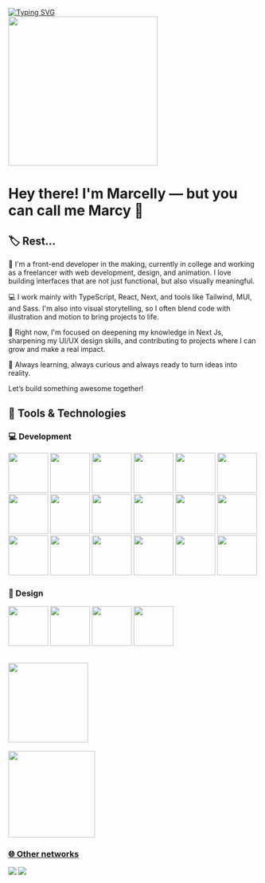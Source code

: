 
<a href="https://git.io/typing-svg"><img src="https://readme-typing-svg.herokuapp.com?font=Fira+Code&size=25&pause=1000&color=F7F7F7&random=false&width=510&lines=%F0%9F%91%8B%F0%9F%8F%BC+Hi!+Welcome+to+my+profile+%F0%9F%98%BC%F0%9F%92%BB" alt="Typing SVG" /></a></br>
<img src="dumb-cat.gif"  width="300" heigth="300"/>

# Hey there! I'm Marcelly — but you can call me Marcy 💫

## 🏷 Rest...
🎨 I'm a front-end developer in the making, currently in college and working as a freelancer with web development, design, and animation. I love building interfaces that are not just functional, but also visually meaningful.

💻 I work mainly with TypeScript, React, Next, and tools like Tailwind, MUI, and Sass. I'm also into visual storytelling, so I often blend code with illustration and motion to bring projects to life.

🚀 Right now, I'm focused on deepening my knowledge in Next Js, sharpening my UI/UX design skills, and contributing to projects where I can grow and make a real impact.

🌱 Always learning, always curious and always ready to turn ideas into reality.

Let’s build something awesome together!
## 🔬 Tools & Technologies
### 💻 Development

<img loading="lazy" src="https://cdn.jsdelivr.net/gh/devicons/devicon@latest/icons/typescript/typescript-original.svg" width="80" height="80"/> <img loading="lazy" src="https://cdn.jsdelivr.net/gh/devicons/devicon@latest/icons/javascript/javascript-original.svg" width="80" height="80"/> <img loading="lazy" src="https://cdn.jsdelivr.net/gh/devicons/devicon@latest/icons/html5/html5-original.svg" width="80" height="80"/> <img src="https://cdn.jsdelivr.net/gh/devicons/devicon@latest/icons/csharp/csharp-original.svg" width="80" height="80"/> <img src="https://cdn.jsdelivr.net/gh/devicons/devicon@latest/icons/laravel/laravel-original.svg" width="80" height="80"/> <img loading="lazy" src="https://cdn.jsdelivr.net/gh/devicons/devicon@latest/icons/css3/css3-original.svg" width="80" height="80"/> <img loading="lazy" src="https://cdn.jsdelivr.net/gh/devicons/devicon@latest/icons/react/react-original-wordmark.svg" width="80" height="80"/> <img loading="lazy" src="https://cdn.jsdelivr.net/gh/devicons/devicon@latest/icons/nextjs/nextjs-original.svg" width="80" height="80" /> <img loading="lazy" src="https://cdn.jsdelivr.net/gh/devicons/devicon@latest/icons/angular/angular-original.svg" width="80" height="80"/> <img loading="lazy" src="https://cdn.jsdelivr.net/gh/devicons/devicon@latest/icons/tailwindcss/tailwindcss-original.svg" width="80" height="80"/> <img src="https://cdn.jsdelivr.net/gh/devicons/devicon@latest/icons/sass/sass-original.svg" width="80" height="80"/> <img loading="lazy" src="https://cdn.jsdelivr.net/gh/devicons/devicon@latest/icons/nodejs/nodejs-original-wordmark.svg" width="80" height="80"/> <img loading="lazy" src="https://cdn.jsdelivr.net/gh/devicons/devicon@latest/icons/sequelize/sequelize-original.svg" width="80" height="80"/> <img loading="lazy" src="https://cdn.jsdelivr.net/gh/devicons/devicon@latest/icons/mongodb/mongodb-original-wordmark.svg" width="80" height="80"/> <img loading="lazy" src="https://cdn.jsdelivr.net/gh/devicons/devicon@latest/icons/postgresql/postgresql-original-wordmark.svg" width="80" height="80"/> <img loading="lazy" src="https://cdn.jsdelivr.net/gh/devicons/devicon@latest/icons/yarn/yarn-original.svg" width="80" height="80"/> <img loading="lazy" src="https://cdn.jsdelivr.net/gh/devicons/devicon@latest/icons/git/git-original.svg" width="80" height="80"/> <img src="https://cdn.jsdelivr.net/gh/devicons/devicon@latest/icons/unity/unity-original.svg" width="80" height="80"/>

### 🎨 Design

<img src="https://cdn.jsdelivr.net/gh/devicons/devicon@latest/icons/figma/figma-original.svg" width="80" height="80"/> <img src="https://cdn.jsdelivr.net/gh/devicons/devicon@latest/icons/illustrator/illustrator-plain.svg" width="80" height="80"/> <img src="https://cdn.jsdelivr.net/gh/devicons/devicon@latest/icons/photoshop/photoshop-original.svg" width="80" height="80"/> <img src="https://cdn.jsdelivr.net/gh/devicons/devicon@latest/icons/canva/canva-original.svg" width="80" height="80"/>
          
<br>
<div>
<a href="https://github.com/marcyroz">
<img loading="lazy" height="160em" src="https://github-readme-stats.vercel.app/api/top-langs/?username=marcyroz&layout=compact&langs_count=7&theme=dracula"/>
            <br>
            <br>
<img loading="lazy" height="174em" src="https://github-readme-stats.vercel.app/api?username=marcyroz&show_icons=true&theme=dracula&include_all_commits=true&count_private=true"/>
</div>

### 🌐 Other networks
[<img src="https://img.shields.io/badge/LinkedIn-0077B5?style=for-the-badge&logo=linkedin&logoColor=white">](https://www.linkedin.com/in/marcelly-do-nascimento-farias-93aa17268?utm_source=share&utm_campaign=share_via&utm_content=profile&utm_medium=android_app)
[<img src="https://img.shields.io/badge/Behance-0054F7?style=for-the-badge&logo=behance&logoColor=white">](https://www.behance.net/marcellnascime7)
          
          
